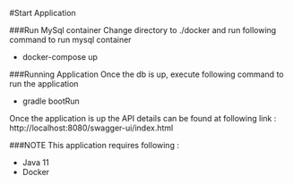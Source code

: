 #Start Application

###Run MySql container
Change directory to ./docker and run following command to run mysql container
* docker-compose up

###Running Application
Once the db is up, execute following command to run the application
* gradle bootRun

Once the application is up the API details can be found at following link :
http://localhost:8080/swagger-ui/index.html
 
###NOTE
This application requires following :
* Java 11
* Docker   